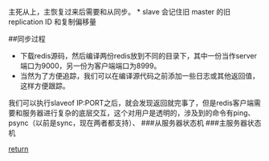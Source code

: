 主死从上，主恢复过来后需要和从同步。
    * slave 会记住旧 master 的旧 replication ID 和复制偏移量

##同步过程
* 下载redis源码，然后编译两份redis放到不同的目录下，其中一份当作server端口为9000，另一份为客户端端口为8999。
* 当然为了方便追踪，我们可以在编译源代码之前添加一些日志或其他返回值，这样方便跟踪。

我们可以执行slaveof IP:PORT之后，就会发现返回就完事了，但是redis客户端需要和服务器进行复杂的底层交互，这个对用户是透明的，涉及到的命令有ping、psync（以前是sync，现在两者都支持）、
###从服务器状态机
###主服务器状态机


[return](README.md)